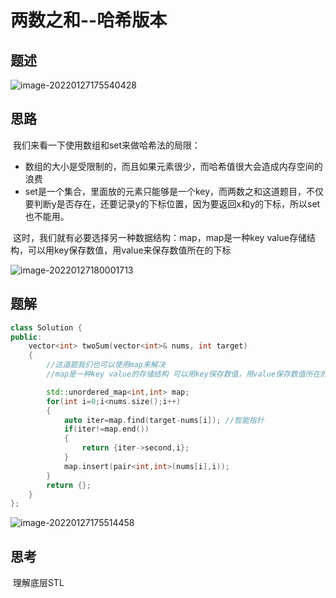 # 两数之和--哈希版本

## 题述

![image-20220127175540428](https://happygoing.oss-cn-beijing.aliyuncs.com/img/image-20220127175540428.png)

## 思路

​	我们来看一下使用数组和set来做哈希法的局限：

- 数组的大小是受限制的，而且如果元素很少，而哈希值很大会造成内存空间的浪费
- set是一个集合，里面放的元素只能够是一个key，而两数之和这道题目，不仅要判断y是否存在，还要记录y的下标位置，因为要返回x和y的下标，所以set也不能用。



​	这时，我们就有必要选择另一种数据结构：map，map是一种key value存储结构，可以用key保存数值，用value来保存数值所在的下标

![image-20220127180001713](https://happygoing.oss-cn-beijing.aliyuncs.com/img/image-20220127180001713.png)

## 题解

```C++
class Solution {
public:
    vector<int> twoSum(vector<int>& nums, int target) 
    {
        //这道题我们也可以使用map来解决
        //map是一种key value的存储结构 可以用key保存数值，用value保存数值所在的下标

        std::unordered_map<int,int> map;
        for(int i=0;i<nums.size();i++)
        {
            auto iter=map.find(target-nums[i]); //智能指针
            if(iter!=map.end())
            {
                return {iter->second,i};
            }
            map.insert(pair<int,int>(nums[i],i));
        }
        return {};
    }
};
```

![image-20220127175514458](https://happygoing.oss-cn-beijing.aliyuncs.com/img/image-20220127175514458.png)

## 思考

​	理解底层STL